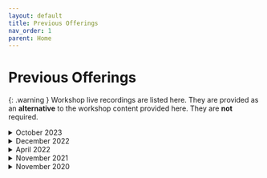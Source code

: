```yaml
---
layout: default
title: Previous Offerings
nav_order: 1
parent: Home
---
```


<!-- If you still want to provide access to old workshop recordings, this is the place! Full-length live workshop videos go here. -->
<!-- If you decide you don't need it, delete this page AND go to 'index.md', set has_children to false. -->


# Previous Offerings

{: .warning }
Workshop live recordings are listed here. They are provided as an **alternative** to the workshop content provided here. They are **not** required.

<details markdown="1">
<summary>October 2023</summary>
<iframe height="416" width="100%" allowfullscreen frameborder=0 src="https://echo360.ca/media/d942f5ee-4dd9-4b68-bdb8-8c4ca44e1edc/public"></iframe>
[View original here.](https://echo360.ca/media/d942f5ee-4dd9-4b68-bdb8-8c4ca44e1edc/public)

Access the workshop files in the *Intro to R* folder here:
- [Google Drive](https://www.bit.ly/2MVaTmv)
</details>

<details markdown="1">
<summary>December 2022</summary>
<iframe height="416" width="100%" allowfullscreen frameborder=0 src="https://echo360.ca/media/ac3c8750-dd6f-46df-9db7-0a158476f41a/public"></iframe>
[View original here.](https://echo360.ca/media/ac3c8750-dd6f-46df-9db7-0a158476f41a/public)

Access the workshop files here:
- [gen-data.R](data/gen-data.R)
- [workshop-file.R](data/workshop-file.R)
</details>

<details markdown="1">
<summary>April 2022</summary>
<iframe height="416" width="100%" allowfullscreen frameborder=0 src="https://echo360.ca/media/72bb7a46-c355-442b-8813-d59f853b4ff7/public"></iframe>
[View original here.](https://echo360.ca/media/72bb7a46-c355-442b-8813-d59f853b4ff7/public)

Access the workshop files here:
- [gen-data.R](data/gen-data.R)
- [workshop-file.R](data/workshop-file.R)
</details>

<details markdown="1">
<summary>November 2021</summary>
<iframe height="416" width="100%" allowfullscreen frameborder=0 src="https://echo360.ca/media/1478c4b8-b8ac-48fd-8d2f-9e17aa117990/public"></iframe>
[View original here.](https://echo360.ca/media/1478c4b8-b8ac-48fd-8d2f-9e17aa117990/public)
</details>

<details markdown="1">
<summary>November 2020</summary>
<iframe height="416" width="100%" allowfullscreen frameborder=0 src="hhttps://echo360.ca/media/72bb7a46-c355-442b-8813-d59f853b4ff7/public"></iframe>
[View original here.](https://echo360.ca/media/72bb7a46-c355-442b-8813-d59f853b4ff7/public)
</details>